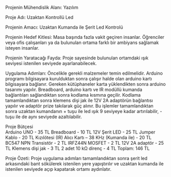 Projenin Mühendislik Alanı: Yazılım

Proje Adı: Uzaktan Kontrollü Led

Projenin Amacı: Uzaktan Kumanda ile Şerit Led Kontrolü

Projenin Hedef Kitlesi: Masa başında fazla vakit geçiren insanlar. Öğrenciler veya ofis çalışanları ya da bulunulan ortama farklı bir ambiyans sağlamak isteyen insanlar.

Projenin Yaratacağı Fayda: Proje sayesinde bulunulan ortamdaki ışık seviyesi istenilen seviyede ayarlanabilecek.

Uygulama Adımları: Öncelikle gerekli malzemeler temin edilmelidir. Arduino programı bilgisayara kurulduktan sonra çalışır halde olan arduino kartı bilgisayara bağlanır. Gereken kütüphaneler karta yüklendikten sonra arduino tasarımı yapılır. Breadboard, arduino kartı ve IR modüllü kumanda bağlantıları sağlandıktan sonra kodlama kısmına geçilir. Kodlama tamamlandıktan sonra klemens dişi jak ile 12V 2A adaptörün bağlantısı yapılır ve adaptör prize takılarak güç alınır. Bu işlemler tamamlandıktan sonra uzaktan kumandanın + tuşu ile led ışık 9 seviyeye kadar artırılabilir, - tuşu ile de aynı seviyede azaltılabilir.

Proje Bütçesi	
Arduino UNO - 35 TL
Breadboard - 10 TL
12V Şerit LED - 25 TL
Jumper Kablo - 20 TL
Kızılötesi (IR) Alıcı Kartı – 38 KHz (Kumanda ile) - 20 TL
BC547 NPN Transistör - 2 TL
IRFZ44N MOSFET - 2 TL
12V 2A adaptör - 25 TL
Klemens dişi jak - 3 TL
2 adet 10 kΩ direnç - 4 TL
Toplam: 146 TL

Proje Özeti: Proje uygulama adımları tamamlandıktan sonra şerit led arkasındaki bant sökülerek istenilen yere yapıştırılır ve uzaktan kumanda ile istenilen seviyede açıp kapatarak ortamı aydınlatır.